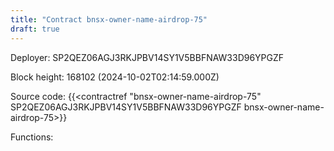 ```yaml
---
title: "Contract bnsx-owner-name-airdrop-75"
draft: true
---
```

Deployer: SP2QEZ06AGJ3RKJPBV14SY1V5BBFNAW33D96YPGZF


 



Block height: 168102 (2024-10-02T02:14:59.000Z)

Source code: {{<contractref "bnsx-owner-name-airdrop-75" SP2QEZ06AGJ3RKJPBV14SY1V5BBFNAW33D96YPGZF bnsx-owner-name-airdrop-75>}}

Functions:


